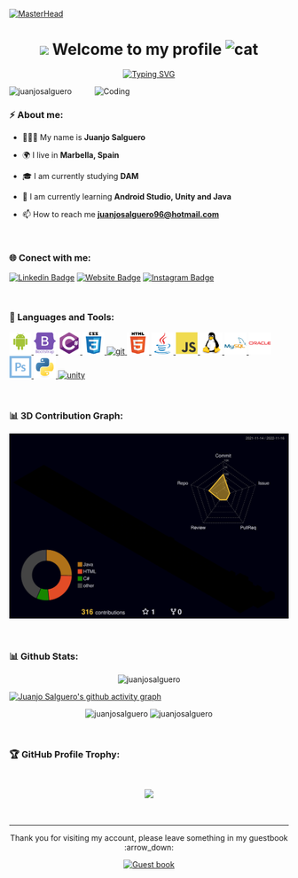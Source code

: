 [![MasterHead](https://i.imgur.com/b6tk4qd.jpg)](https://juanjosalguero.io)

<h1 align="center"><img src="https://media.giphy.com/media/hvRJCLFzcasrR4ia7z/giphy.gif" width="28"> Welcome to my profile <img alt="cat" width="35" src="https://www.nicepng.com/png/full/52-520535_free-files-github-github-icon-png-white.png"></h1>

<p align="center">
<a href="https://git.io/typing-svg"><img src="https://readme-typing-svg.demolab.com?font=Fira+Code&pause=1000&color=F7EB2C&center=true&vCenter=true&width=435&lines=%F0%9F%92%BB+Software+developer" alt="Typing SVG" /></a>
</p>

<img align="right" alt="Coding" width="350" src="https://i.giphy.com/media/WFZvB7VIXBgiz3oDXE/giphy.webp">

<p align="left"> <img src="https://komarev.com/ghpvc/?username=juanjosalguero&label=Profile%20views&color=0e75b6&style=flat" alt="juanjosalguero" /> </p>

### ⚡ About me:

- 👨🏻‍💻 My name is **Juanjo Salguero**

- 🌍 I live in **Marbella, Spain**

- 🎓 I am currently studying **DAM**

- 🌱 I am currently learning **Android Studio, Unity and Java**

- 📫 How to reach me **juanjosalguero96@hotmail.com**

<br>

### 🌐 Conect with me:

[![Linkedin Badge](https://img.shields.io/badge/-LinkedIn-0e76a8?style=flat-square&logo=Linkedin&logoColor=white)](https://www.linkedin.com/in/juanjosalgueroacevedo/)
[![Website Badge](https://img.shields.io/badge/Website-3b5998?style=flat-square&logo=google-chrome&logoColor=white)](https://juanjosalguero.github.io/)
[![Instagram Badge](https://img.shields.io/badge/-Instagram-e4405f?style=flat-square&logo=Instagram&logoColor=white)](https://instagram.com/juanjosalguero_)

<br>

### 🔧 Languages and Tools:
<p align="left"> <a href="https://developer.android.com" target="_blank" rel="noreferrer"> <img src="https://raw.githubusercontent.com/devicons/devicon/master/icons/android/android-original-wordmark.svg" alt="android" width="40" height="40"/> </a> <a href="https://getbootstrap.com" target="_blank" rel="noreferrer"> <img src="https://raw.githubusercontent.com/devicons/devicon/master/icons/bootstrap/bootstrap-plain-wordmark.svg" alt="bootstrap" width="40" height="40"/> </a> <a href="https://www.w3schools.com/cs/" target="_blank" rel="noreferrer"> <img src="https://raw.githubusercontent.com/devicons/devicon/master/icons/csharp/csharp-original.svg" alt="csharp" width="40" height="40"/> </a> <a href="https://www.w3schools.com/css/" target="_blank" rel="noreferrer"> <img src="https://raw.githubusercontent.com/devicons/devicon/master/icons/css3/css3-original-wordmark.svg" alt="css3" width="40" height="40"/> </a> <a href="https://git-scm.com/" target="_blank" rel="noreferrer"> <img src="https://www.vectorlogo.zone/logos/git-scm/git-scm-icon.svg" alt="git" width="40" height="40"/> </a> <a href="https://www.w3.org/html/" target="_blank" rel="noreferrer"> <img src="https://raw.githubusercontent.com/devicons/devicon/master/icons/html5/html5-original-wordmark.svg" alt="html5" width="40" height="40"/> </a> <a href="https://www.java.com" target="_blank" rel="noreferrer"> <img src="https://raw.githubusercontent.com/devicons/devicon/master/icons/java/java-original.svg" alt="java" width="40" height="40"/> </a> <a href="https://developer.mozilla.org/en-US/docs/Web/JavaScript" target="_blank" rel="noreferrer"> <img src="https://raw.githubusercontent.com/devicons/devicon/master/icons/javascript/javascript-original.svg" alt="javascript" width="40" height="40"/> </a> <a href="https://www.linux.org/" target="_blank" rel="noreferrer"> <img src="https://raw.githubusercontent.com/devicons/devicon/master/icons/linux/linux-original.svg" alt="linux" width="40" height="40"/> </a> <a href="https://www.mysql.com/" target="_blank" rel="noreferrer"> <img src="https://raw.githubusercontent.com/devicons/devicon/master/icons/mysql/mysql-original-wordmark.svg" alt="mysql" width="40" height="40"/> </a> <a href="https://www.oracle.com/" target="_blank" rel="noreferrer"> <img src="https://raw.githubusercontent.com/devicons/devicon/master/icons/oracle/oracle-original.svg" alt="oracle" width="40" height="40"/> </a> <a href="https://www.photoshop.com/en" target="_blank" rel="noreferrer"> <img src="https://raw.githubusercontent.com/devicons/devicon/master/icons/photoshop/photoshop-line.svg" alt="photoshop" width="40" height="40"/> </a> <a href="https://www.python.org" target="_blank" rel="noreferrer"> <img src="https://raw.githubusercontent.com/devicons/devicon/master/icons/python/python-original.svg" alt="python" width="40" height="40"/> </a> <a href="https://unity.com/" target="_blank" rel="noreferrer"> <img src="https://www.vectorlogo.zone/logos/unity3d/unity3d-icon.svg" alt="unity" width="40" height="40"/> </a></p>
<br>

### 📊 3D Contribution Graph:

![](./profile-3d-contrib/profile-night-rainbow.svg)

<br>

### 📊 Github Stats:

<p align="center"><img src="https://github-readme-streak-stats.herokuapp.com/?user=juanjosalguero&theme=blue-green" alt="juanjosalguero"/></p>

[![Juanjo Salguero's github activity graph](https://activity-graph.herokuapp.com/graph?username=JuanjoSalguero&theme=gotham)](https://github.com/juanjosalguero/github-readme-activity-graph)

<p align="center">
<img src="https://github-readme-stats.vercel.app/api/top-langs/?username=juanjosalguero&theme=blue-green&langs_count=10" alt="juanjosalguero"/>
<img src="https://github-stats-alpha.vercel.app/api?username=JuanjoSalguero&cc=0E0D0D&tc=F4DD3A&ic=3AF461&bc=FAF6F6" alt="juanjosalguero"/>
</p>

<br>

### 🏆 GitHub Profile Trophy:

<br>

<p align="center">
<img width=800 src="https://github-profile-trophy.vercel.app/?username=JuanjoSalguero&margin-w=10&row=1&theme=darkhub&no-bg=true"/>
</p>
<br>

---
<div align="center">
<p>Thank you for visiting my account, please leave something in my guestbook :arrow_down: </p>
 <a href="https://github.com/JuanjoSalguero/JuanjoSalguero/issues/2"><img width="100" src="https://www.nerocaffeband.com/images/guestbook.gif" alt="Guest book"></a>
</div>
